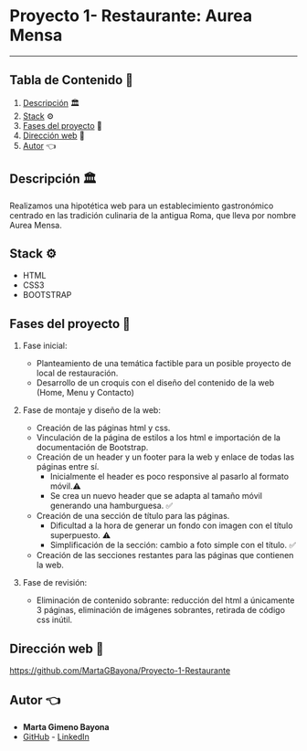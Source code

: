 
# **Proyecto 1- Restaurante: Aurea Mensa**
___

## Tabla de Contenido :file_folder:

1. [Descripción](#descripcion) :classical_building:
2. [Stack](#stack) :gear:
3. [Fases del proyecto](#fases-del-proyecto) :open_book:
4. [Dirección web](#dirección-web)  :dart:
5. [Autor](#autor) :point_left:

## Descripción :classical_building:

Realizamos una hipotética web para un establecimiento gastronómico centrado en las tradición culinaria de la antigua Roma, que lleva por nombre Aurea Mensa.

## Stack :gear:

- HTML
- CSS3
- BOOTSTRAP


## Fases del proyecto :open_book:

 1. Fase inicial:

    - Planteamiento de una temática factible para un posible proyecto de local de restauración.
    - Desarrollo de un croquis con el diseño del contenido de la web (Home, Menu y Contacto)

2. Fase de montaje y diseño de la web:

    - Creación de las páginas html y css.
    - Vinculación de la página de estilos a los html e importación de la documentación de Bootstrap.
    - Creación de un header y un footer para la web y enlace de todas las páginas entre sí.
        - Inicialmente el header es poco responsive al pasarlo al formato móvil.:warning: 
        - Se crea un nuevo header que se adapta al tamaño móvil generando una hamburguesa. :white_check_mark:
    - Creación de una sección de título para las páginas.
        - Dificultad a la hora de generar un fondo con imagen con el título superpuesto. :warning: 
        - Simplificación de la sección: cambio a foto simple con el título. :white_check_mark:
    - Creación de las secciones restantes para las páginas que contienen la web. 
3. Fase de revisión:
    - Eliminación de contenido sobrante: reducción del html a únicamente 3 páginas, eliminación de imágenes sobrantes, retirada de código css inútil.

## Dirección web :dart:

https://github.com/MartaGBayona/Proyecto-1-Restaurante

## Autor :point_left:

- **Marta Gimeno Bayona**
- [GitHub](https://github.com/MartaGBayona) - [LinkedIn](https://www.linkedin.com/in/martagbayona/)
